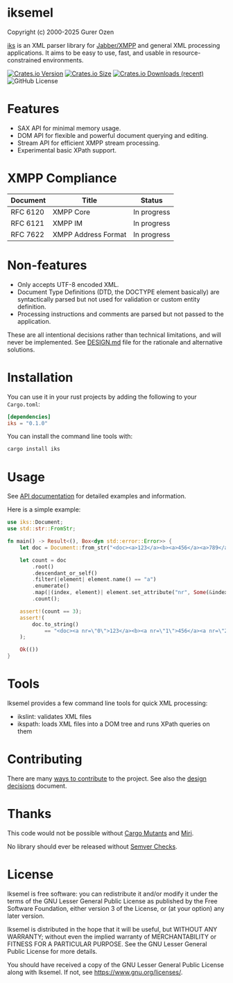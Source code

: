 # iksemel

Copyright (c) 2000-2025 Gurer Ozen <meduketto at gmail.com>

[iks][iks] is an XML parser library for [Jabber/XMPP][XMPP] and
general XML processing applications. It aims to be easy to use,
fast, and usable in resource-constrained environments.

[![Crates.io Version](https://img.shields.io/crates/v/iks)](https://crates.io/crates/iks)
[![Crates.io Size](https://img.shields.io/crates/size/iks)](https://crates.io/crates/iks)
[![Crates.io Downloads (recent)](https://img.shields.io/crates/dr/iks)](https://crates.io/crates/iks)
![GitHub License](https://img.shields.io/github/license/meduketto/iksemel-rust)

# Features

* SAX API for minimal memory usage.
* DOM API for flexible and powerful document querying and editing.
* Stream API for efficient XMPP stream processing.
* Experimental basic XPath support.

# XMPP Compliance

| Document | Title               | Status       |
|----------|---------------------|--------------|
| RFC 6120 | XMPP Core           | In progress
| RFC 6121 | XMPP IM             | In progress
| RFC 7622 | XMPP Address Format | In progress

# Non-features

* Only accepts UTF-8 encoded XML.
* Document Type Definitions (DTD, the DOCTYPE element basically) are
  syntactically parsed but not used for validation or custom entity
  definition.
* Processing instructions and comments are parsed but not passed to
  the application.

These are all intentional decisions rather than technical limitations,
and will never be implemented. See [DESIGN.md](DESIGN.md) file for the
rationale and alternative solutions.

# Installation

You can use it in your rust projects by adding the following to your `Cargo.toml`:

```toml
[dependencies]
iks = "0.1.0"
```

You can install the command line tools with:

```sh
cargo install iks
```

# Usage

See [API documentation][IKSAPI] for detailed examples and information.

Here is a simple example:

```rust
use iks::Document;
use std::str::FromStr;

fn main() -> Result<(), Box<dyn std::error::Error>> {
    let doc = Document::from_str("<doc><a>123</a><b><a>456</a><a>789</a></b></doc>")?;

    let count = doc
        .root()
        .descendant_or_self()
        .filter(|element| element.name() == "a")
        .enumerate()
        .map(|(index, element)| element.set_attribute("nr", Some(&index.to_string())))
        .count();

    assert!(count == 3);
    assert!(
        doc.to_string()
            == "<doc><a nr=\"0\">123</a><b><a nr=\"1\">456</a><a nr=\"2\">789</a></b></doc>"
    );

    Ok(())
}
```

# Tools

Iksemel provides a few command line tools for quick XML processing:

* ikslint: validates XML files
* ikspath: loads XML files into a DOM tree and runs XPath queries on them

# Contributing

There are many [ways to contribute](CONTRIBUTING.md) to the project. See also
the [design decisions](DESIGN.md) document.

# Thanks

This code would not be possible without [Cargo Mutants][MUTANTS]
and [Miri][MIRI].

No library should ever be released without
[Semver Checks][SEMVER].

# License

Iksemel is free software: you can redistribute it and/or modify it under
the terms of the GNU Lesser General Public License as published by the
Free Software Foundation, either version 3 of the License, or (at your
option) any later version.

Iksemel is distributed in the hope that it will be useful, but WITHOUT
ANY WARRANTY; without even the implied warranty of MERCHANTABILITY or
FITNESS FOR A PARTICULAR PURPOSE. See the GNU Lesser General Public
License for more details.

You should have received a copy of the GNU Lesser General Public License
along with Iksemel. If not, see <https://www.gnu.org/licenses/>.


[iks]: https://github.com/meduketto/iksemel-rust
[IKSAPI]: https://docs.rs/iks/latest/iks/
[XMPP]: https://xmpp.org
[MUTANTS]: https://github.com/sourcefrog/cargo-mutants
[MIRI]: https://github.com/rust-lang/miri
[SEMVER]: https://github.com/obi1kenobi/cargo-semver-checks
